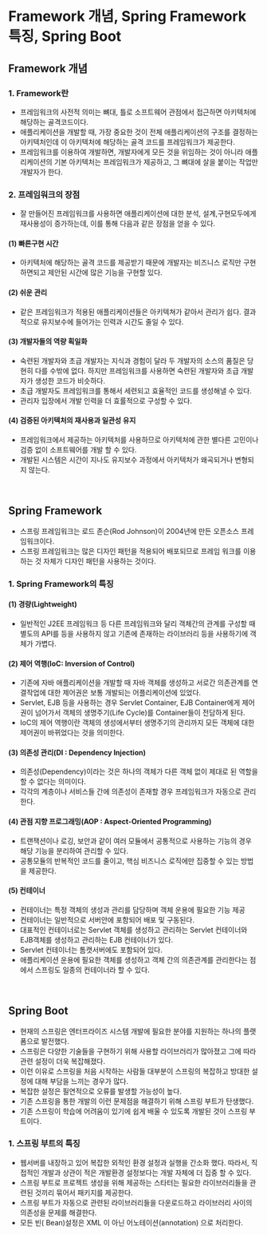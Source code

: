 # Framework 개념, Spring Framework 특징, Spring Boot

## Framework 개념

### 1. Framework란

- 프레임워크의 사전적 의미는 뼈대, 틀로 소프트웨어 관점에서 접근하면 아키텍처에 해당하는 골격코드이다.
- 애플리케이션을 개발할 때, 가장 중요한 것이 전체 애플리케이션의 구조를 결정하는 아키텍처인데 이 아키텍처에 해당하는 골격 코드를 프레임워크가 제공한다.
- 프레임워크를 이용하여 개발하면, 개발자에게 모든 것을 위임하는 것이 아니라 애플리케이션의 기본 아키텍처는 프레임워크가 제공하고, 그 뼈대에 살을 붙이는 작업만 개발자가 한다.

### 2. 프레임워크의 장점

- 잘 만들어진 프레임워크를 사용하면 애플리케이션에 대한 분석, 설계,구현모두에게 재사용성이 증가하는데, 이를 통해 다음과 같은 장점을 얻을 수 있다.

#### (1) 빠른구현 시간

- 아키텍처에 해당하는 골격 코드를 제공받기 때문에 개발자는 비즈니스 로직만 구현하면되고 제안된 시간에 많은 기능을 구현할 있다.

#### (2) 쉬운 관리

- 같은 프레임워크가 적용된 애플리케이션들은 아키텍쳐가 같아서 관리가 쉽다. 결과적으로 유지보수에 들어가는 인력과 시간도 줄일 수 있다.

#### (3) 개발자들의 역량 획일화

- 숙련된 개발자와 초급 개발자는 지식과 경험이 달라 두 개발자의 소스의 품질은 당현히 다를 수밖에 없다. 하지만 프레임워크를 사용하면 숙련된 개발자와 초급 개발자가 생성한 코드가 비슷하다.
- 초급 개발자도 프레임워크를 통해서 세련되고 효율적인 코드를 생성해낼 수 있다.
- 관리자 입장에서 개발 인력을 더 효률적으로 구성할 수 있다.

#### (4) 검증된 아키텍처의 재사용과 일관성 유지

- 프레임워크에서 제공하는 아키텍처를 사용하므로 아키텍처에 관한 별다른 고민이나 검증 없이 소프트웨어를 개발 할 수 있다.
- 개발된 시스템은 시간이 지나도 유지보수 과정에서 아키텍처가 왜곡되거나 변형되지 않는다.

<br />

## Spring Framework

- 스프링 프레임워크는 로드 존슨(Rod Johnson)이 2004년에 만든 오픈소스 프레임워크이다.
- 스프링 프레임워크는 많은 디자인 패턴을 적용되어 배포되므로 프레임 워크를 이용하는 것 자체가 디자인 패턴을 사용하는 것이다.

### 1. Spring Framework의 특징

#### (1) 경량(Lightweight)

- 일반적인 J2EE 프레임워크 등 다른 프레임워크와 달리 객체간의 관계를 구성할 때 별도의 API를 등을 사용하지 않고 기존에 존재하는 라이브러리 등을 사용하기에 객체가 가볍다.

#### (2) 제어 역행(IoC: Inversion of Control)

- 기존에 자바 애플리케이션을 개발할 때 자바 객체를 생성하고 서로간 의존관계를 연결작업에 대한 제어권은 보통 개발되는 어플리케이션에 있었다.
- Servlet, EJB 등을 사용하는 경우 Servlet Container, EJB Container에게 제어권이 넘어가서 객체의 생명주기(Life Cycle)를 Container들이 전담하게 된다.
- IoC의 제어 역행이란 객체의 생성에서부터 생명주기의 관리까지 모든 객체에 대한 제어권이 바뀌었다는 것을 의미한다.

#### (3) 의존성 관리(DI : Dependency Injection)

- 의존성(Dependency)이라는 것은 하나의 객체가 다른 객체 없이 제대로 된 역할을 할 수 없다는 의미이다.
- 각각의 계층이나 서비스들 간에 의존성이 존재할 경우 프레임워크가 자동으로 관리한다.

#### (4) 관점 지향 프로그래밍(AOP : Aspect-Oriented Programming)

- 트랜잭션이나 로깅, 보안과 같이 여러 모듈에서 공통적으로 사용하는 기능의 경우 해당 기능을 분리하여 관리할 수 있다.
- 공통모듈의 반복적인 코드를 줄이고, 핵심 비즈니스 로직에만 집중할 수 있는 방법을 제공한다.

#### (5) 컨테이너

- 컨테이너는 특정 객체의 생성과 관리를 담당하며 객체 운용에 필요한 기능 제공
- 컨테이너는 일반적으로 서버안에 포함되어 배포 및 구동된다.
- 대표적인 컨테이너로는 Servlet 객체를 생성하고 관리하는 Servlet 컨테이너와 EJB객체를 생성하고 관리하는 EJB 컨테이너가 있다.
- Servlet 컨테이너는 톰캣서버에도 포함되어 있다.
- 애플리케이션 운용에 필요한 객체를 생성하고 객체 간의 의존관계를 관리한다는 점에서 스프링도 일종의 컨테이너라 할 수 있다.

<br />

## Spring Boot

- 현재의 스프링은 엔터프라이즈 시스템 개발에 필요한 분야를 지원하는 하나의 플랫폼으로 발전했다.
- 스프링은 다양한 기술들을 구현하기 위해 사용할 라이브러리가 많아졌고 그에 따라 관련 설정이 더욱 복잡해졌다.
- 이런 이유로 스프링을 처음 시작하는 사람들 대부분이 스프링의 복잡하고 방대한 설정에 대해 부담을 느끼는 경우가 많다.
- 복잡한 설정은 필연적으로 오류를 발생할 가능성이 높다.
- 기존 스프링을 통한 개발의 이런 문제점을 해결하기 위해 스프링 부트가 탄생했다.
- 기존 스프링이 학습에 어려움이 있기에 쉽게 배울 수 있도록 개발된 것이 스프링 부트이다.

### 1. 스프링 부트의 특징

- 웹서버를 내장하고 있어 복잡한 외적인 환경 설정과 실행을 간소화 했다. 따라서, 직접적인 개발과 상관이 적은 개발환경 설정보다는 개발 자체에 더 집중 할 수 있다.
- 스프링 부트로 프로젝트 생성을 위해 제공하는 스타터는 필요한 라이브러리들을 관련된 것끼리 묶어서 패키지를 제공한다.
- 스프링 부트가 자동으로 관련된 라이브러리들을 다운로드하고 라이브러리 사이의 의존성을 문제를 해결한다.
- 모든 빈( Bean)설정은 XML 이 아닌 어노테이션(annotation) 으로 처리한다.
